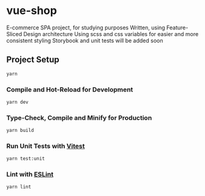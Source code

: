 # vue-shop

E-commerce SPA project, for studying purposes
Written, using Feature-Sliced Design architecture
Using scss and css variables for easier and more consistent styling
Storybook and unit tests will be added soon

## Project Setup

```sh
yarn
```

### Compile and Hot-Reload for Development

```sh
yarn dev
```

### Type-Check, Compile and Minify for Production

```sh
yarn build
```

### Run Unit Tests with [Vitest](https://vitest.dev/)

```sh
yarn test:unit
```

### Lint with [ESLint](https://eslint.org/)

```sh
yarn lint
```
